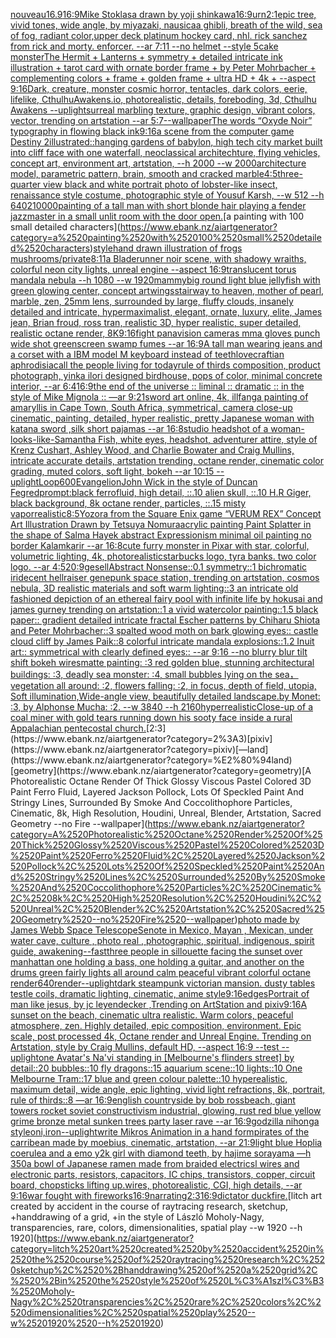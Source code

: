 [nouveau](https://www.ebank.nz/aiartgenerator?category=nouveau)[16.9](https://www.ebank.nz/aiartgenerator?category=16.9)[16:9](https://www.ebank.nz/aiartgenerator?category=16%3A9)[Mike Stoklasa drawn by yoji shinkawa](https://www.ebank.nz/aiartgenerator?category=Mike%2520Stoklasa%2520drawn%2520by%2520yoji%2520shinkawa)[16:9](https://www.ebank.nz/aiartgenerator?category=16%3A9)[urn](https://www.ebank.nz/aiartgenerator?category=urn)[2:1](https://www.ebank.nz/aiartgenerator?category=2%3A1)[epic tree, vivid tones, wide angle, by miyazaki, nausicaa ghibli, breath of the wild, sea of fog, radiant color,](https://www.ebank.nz/aiartgenerator?category=epic%2520tree%2C%2520vivid%2520tones%2C%2520wide%2520angle%2C%2520by%2520miyazaki%2C%2520nausicaa%2520ghibli%2C%2520breath%2520of%2520the%2520wild%2C%2520sea%2520of%2520fog%2C%2520radiant%2520color%2C)[upper deck platinum hockey card, nhl. rick sanchez from rick and morty. enforcer. --ar 7:11 --no helmet --style 5](https://www.ebank.nz/aiartgenerator?category=upper%2520deck%2520platinum%2520hockey%2520card%2C%2520nhl.%2520rick%2520sanchez%2520from%2520rick%2520and%2520morty.%2520enforcer.%2520--ar%25207%3A11%2520--no%2520helmet%2520--style%25205)[cake monster](https://www.ebank.nz/aiartgenerator?category=cake%2520monster)[The Hermit + Lanterns + symmetry + detailed intricate ink illustration + tarot card with ornate border frame + by Peter Mohrbacher + complementing colors + frame + golden frame + ultra HD + 4k + --aspect 9:16](https://www.ebank.nz/aiartgenerator?category=The%2520Hermit%2520%2B%2520Lanterns%2520%2B%2520symmetry%2520%2B%2520detailed%2520intricate%2520ink%2520illustration%2520%2B%2520tarot%2520card%2520with%2520ornate%2520border%2520frame%2520%2B%2520by%2520Peter%2520Mohrbacher%2520%2B%2520complementing%2520colors%2520%2B%2520frame%2520%2B%2520golden%2520frame%2520%2B%2520ultra%2520HD%2520%2B%25204k%2520%2B%2520--aspect%25209%3A16)[Dark, creature, monster cosmic horror, tentacles, dark colors, eerie, lifelike, CthulhuAwakens.io, photorealistic, details, foreboding, 3d, Cthulhu Awakens --uplight](https://www.ebank.nz/aiartgenerator?category=Dark%2C%2520creature%2C%2520monster%2520cosmic%2520horror%2C%2520tentacles%2C%2520dark%2520colors%2C%2520eerie%2C%2520lifelike%2C%2520CthulhuAwakens.io%2C%2520photorealistic%2C%2520details%2C%2520foreboding%2C%25203d%2C%2520Cthulhu%2520Awakens%2520--uplight)[surreal marbling texture, graphic design, vibrant colors, vector, trending on artstation --ar 5:7](https://www.ebank.nz/aiartgenerator?category=surreal%2520marbling%2520texture%2C%2520graphic%2520design%2C%2520vibrant%2520colors%2C%2520vector%2C%2520trending%2520on%2520artstation%2520--ar%25205%3A7)[--wallpaper](https://www.ebank.nz/aiartgenerator?category=--wallpaper)[The words “Oxyde Noir” typography in flowing black ink](https://www.ebank.nz/aiartgenerator?category=The%2520words%2520%E2%80%9COxyde%2520Noir%E2%80%9D%2520typography%2520in%2520flowing%2520black%2520ink)[9:16](https://www.ebank.nz/aiartgenerator?category=9%3A16)[a scene from the computer game Destiny 2](https://www.ebank.nz/aiartgenerator?category=a%2520scene%2520from%2520the%2520computer%2520game%2520Destiny%25202)[illustrated::](https://www.ebank.nz/aiartgenerator?category=illustrated%3A%3A)[hanging gardens of babylon, high tech city market built into cliff face with  one waterfall, neoclassical architechture, flying vehicles, concept art, environment art, artstation, --h 2000 --w 2000](https://www.ebank.nz/aiartgenerator?category=hanging%2520gardens%2520of%2520babylon%2C%2520high%2520tech%2520city%2520market%2520built%2520into%2520cliff%2520face%2520with%2520%2520one%2520waterfall%2C%2520neoclassical%2520architechture%2C%2520flying%2520vehicles%2C%2520concept%2520art%2C%2520environment%2520art%2C%2520artstation%2C%2520--h%25202000%2520--w%25202000)[architecture model, parametric pattern, brain, smooth and cracked marble](https://www.ebank.nz/aiartgenerator?category=architecture%2520model%2C%2520parametric%2520pattern%2C%2520brain%2C%2520smooth%2520and%2520cracked%2520marble)[4:5](https://www.ebank.nz/aiartgenerator?category=4%3A5)[three-quarter view black and white portrait photo of lobster-like insect, renaissance style costume, photographic style of Yousuf Karsh, --w 512 --h 640](https://www.ebank.nz/aiartgenerator?category=three-quarter%2520view%2520black%2520and%2520white%2520portrait%2520photo%2520of%2520lobster-like%2520insect%2C%2520renaissance%2520style%2520costume%2C%2520photographic%2520style%2520of%2520Yousuf%2520Karsh%2C%2520--w%2520512%2520--h%2520640)[2](https://www.ebank.nz/aiartgenerator?category=2)[10000](https://www.ebank.nz/aiartgenerator?category=10000)[painting of a tall man with short blonde hair playing a fender jazzmaster in a small unlit room with the door open.](https://www.ebank.nz/aiartgenerator?category=painting%2520of%2520a%2520tall%2520man%2520with%2520short%2520blonde%2520hair%2520playing%2520a%2520fender%2520jazzmaster%2520in%2520a%2520small%2520unlit%2520room%2520with%2520the%2520door%2520open.)[a painting with 100 small detailed characters](https://www.ebank.nz/aiartgenerator?category=a%2520painting%2520with%2520100%2520small%2520detailed%2520characters)[style](https://www.ebank.nz/aiartgenerator?category=style)[hand drawn illustration of frogs mushrooms](https://www.ebank.nz/aiartgenerator?category=hand%2520drawn%2520illustration%2520of%2520frogs%2520mushrooms)[/private](https://www.ebank.nz/aiartgenerator?category=/private)[8:11](https://www.ebank.nz/aiartgenerator?category=8%3A11)[a Bladerunner noir scene, with shadowy wraiths, colorful neon city lights, unreal engine --aspect 16:9](https://www.ebank.nz/aiartgenerator?category=a%2520Bladerunner%2520noir%2520scene%2C%2520with%2520shadowy%2520wraiths%2C%2520colorful%2520neon%2520city%2520lights%2C%2520unreal%2520engine%2520--aspect%252016%3A9)[translucent torus mandala nebula --h 1080 --w 1920](https://www.ebank.nz/aiartgenerator?category=translucent%2520torus%2520mandala%2520nebula%2520--h%25201080%2520--w%25201920)[mammy](https://www.ebank.nz/aiartgenerator?category=mammy)[big round light blue jellyfish with green glowing center, concept art](https://www.ebank.nz/aiartgenerator?category=big%2520round%2520light%2520blue%2520jellyfish%2520with%2520green%2520glowing%2520center%2C%2520concept%2520art)[wings](https://www.ebank.nz/aiartgenerator?category=wings)[stairway to heaven, mother of pearl, marble, zen, 25mm lens, surrounded by large, fluffy clouds, insanely detailed and intricate, hypermaximalist, elegant, ornate, luxury, elite, James jean, Brian froud, ross tran, realistic 3D, hyper realistic, super detailed, realistic octane render, 8K](https://www.ebank.nz/aiartgenerator?category=stairway%2520to%2520heaven%2C%2520mother%2520of%2520pearl%2C%2520marble%2C%2520zen%2C%252025mm%2520lens%2C%2520surrounded%2520by%2520large%2C%2520fluffy%2520clouds%2C%2520insanely%2520detailed%2520and%2520intricate%2C%2520hypermaximalist%2C%2520elegant%2C%2520ornate%2C%2520luxury%2C%2520elite%2C%2520James%2520jean%2C%2520Brian%2520froud%2C%2520ross%2520tran%2C%2520realistic%25203D%2C%2520hyper%2520realistic%2C%2520super%2520detailed%2C%2520realistic%2520octane%2520render%2C%25208K)[9:16](https://www.ebank.nz/aiartgenerator?category=9%3A16)[fight panavision cameras mma gloves punch wide shot greenscreen swamp fumes --ar 16:9](https://www.ebank.nz/aiartgenerator?category=fight%2520panavision%2520cameras%2520mma%2520gloves%2520punch%2520wide%2520shot%2520greenscreen%2520swamp%2520fumes%2520--ar%252016%3A9)[A tall man wearing jeans and a corset with a IBM model M keyboard instead of teeth](https://www.ebank.nz/aiartgenerator?category=A%2520tall%2520man%2520wearing%2520jeans%2520and%2520a%2520corset%2520with%2520a%2520IBM%2520model%2520M%2520keyboard%2520instead%2520of%2520teeth)[lovecraftian aphrodisiac](https://www.ebank.nz/aiartgenerator?category=lovecraftian%2520aphrodisiac)[all the people living for today](https://www.ebank.nz/aiartgenerator?category=all%2520the%2520people%2520living%2520for%2520today)[rule of thirds composition, product photograph, yinka ilori designed birdhouse, pops of color, minimal concrete interior, --ar 6:4](https://www.ebank.nz/aiartgenerator?category=rule%2520of%2520thirds%2520composition%2C%2520product%2520photograph%2C%2520yinka%2520ilori%2520designed%2520birdhouse%2C%2520pops%2520of%2520color%2C%2520minimal%2520concrete%2520interior%2C%2520--ar%25206%3A4)[16:9](https://www.ebank.nz/aiartgenerator?category=16%3A9)[the end of the universe :: liminal :: dramatic :: in the style of Mike Mignola :: —ar 9:21](https://www.ebank.nz/aiartgenerator?category=the%2520end%2520of%2520the%2520universe%2520%3A%3A%2520liminal%2520%3A%3A%2520dramatic%2520%3A%3A%2520in%2520the%2520style%2520of%2520Mike%2520Mignola%2520%3A%3A%2520%E2%80%94ar%25209%3A21)[sword art online, 4k, illfang](https://www.ebank.nz/aiartgenerator?category=sword%2520art%2520online%2C%25204k%2C%2520illfang)[a painting of amaryllis in Cape Town, South Africa, symmetrical, camera close-up cinematic, painting, detailed, hyper realistic, pretty Japanese woman with katana sword ,silk short pajamas --ar 16:8](https://www.ebank.nz/aiartgenerator?category=a%2520painting%2520of%2520amaryllis%2520in%2520Cape%2520Town%2C%2520South%2520Africa%2C%2520symmetrical%2C%2520camera%2520close-up%2520cinematic%2C%2520painting%2C%2520detailed%2C%2520hyper%2520realistic%2C%2520pretty%2520Japanese%2520woman%2520with%2520katana%2520sword%2520%2Csilk%2520short%2520pajamas%2520--ar%252016%3A8)[studio headshot of a woman-looks-like-Samantha Fish, white eyes, headshot, adventurer attire, style of Krenz Cushart, Ashley Wood, and Charlie Bowater and Craig Mullins, intricate accurate details, artstation trending, octane render, cinematic color grading, muted colors, soft light, bokeh --ar 10:15 --uplight](https://www.ebank.nz/aiartgenerator?category=studio%2520headshot%2520of%2520a%2520woman-looks-like-Samantha%2520Fish%2C%2520white%2520eyes%2C%2520headshot%2C%2520adventurer%2520attire%2C%2520style%2520of%2520Krenz%2520Cushart%2C%2520Ashley%2520Wood%2C%2520and%2520Charlie%2520Bowater%2520and%2520Craig%2520Mullins%2C%2520intricate%2520accurate%2520details%2C%2520artstation%2520trending%2C%2520octane%2520render%2C%2520cinematic%2520color%2520grading%2C%2520muted%2520colors%2C%2520soft%2520light%2C%2520bokeh%2520--ar%252010%3A15%2520--uplight)[Loop](https://www.ebank.nz/aiartgenerator?category=Loop)[600](https://www.ebank.nz/aiartgenerator?category=600)[Evangelion](https://www.ebank.nz/aiartgenerator?category=Evangelion)[John Wick in the style of Duncan Fegred](https://www.ebank.nz/aiartgenerator?category=John%2520Wick%2520in%2520the%2520style%2520of%2520Duncan%2520Fegred)[prompt:black ferrofluid, high detail, ::.10 alien skull, ::.10 H.R Giger, black background, 8k octane render, particles, ::.15 misty vapor](https://www.ebank.nz/aiartgenerator?category=prompt%3Ablack%2520ferrofluid%2C%2520high%2520detail%2C%2520%3A%3A.10%2520alien%2520skull%2C%2520%3A%3A.10%2520H.R%2520Giger%2C%2520black%2520background%2C%25208k%2520octane%2520render%2C%2520particles%2C%2520%3A%3A.15%2520misty%2520vapor)[realistic](https://www.ebank.nz/aiartgenerator?category=realistic)[8:5](https://www.ebank.nz/aiartgenerator?category=8%3A5)[Yozora from the Square Enix game “VERUM REX” Concept Art Illustration Drawn by Tetsuya Nomura](https://www.ebank.nz/aiartgenerator?category=Yozora%2520from%2520the%2520Square%2520Enix%2520game%2520%E2%80%9CVERUM%2520REX%E2%80%9D%2520Concept%2520Art%2520Illustration%2520Drawn%2520by%2520Tetsuya%2520Nomura)[acrylic painting Paint Splatter in the shape of Salma Hayek abstract Expressionism minimal oil painting no border Kalamkarir --ar 16:8](https://www.ebank.nz/aiartgenerator?category=acrylic%2520painting%2520Paint%2520Splatter%2520in%2520the%2520shape%2520of%2520Salma%2520Hayek%2520abstract%2520Expressionism%2520minimal%2520oil%2520painting%2520no%2520border%2520Kalamkarir%2520--ar%252016%3A8)[cute furry monster in Pixar with star, colorful, volumetric lighting, 4k, photorealistic](https://www.ebank.nz/aiartgenerator?category=cute%2520furry%2520monster%2520in%2520Pixar%2520with%2520star%2C%2520colorful%2C%2520volumetric%2520lighting%2C%25204k%2C%2520photorealistic)[starbucks logo, tyra banks. two color logo. --ar 4:5](https://www.ebank.nz/aiartgenerator?category=starbucks%2520logo%2C%2520tyra%2520banks.%2520two%2520color%2520logo.%2520--ar%25204%3A5)[20:9](https://www.ebank.nz/aiartgenerator?category=20%3A9)[gesell](https://www.ebank.nz/aiartgenerator?category=gesell)[Abstract Nonsense::0.1 symmetry::1 bichromatic iridecent hellraiser genepunk space station, trending on artstation, cosmos nebula, 3D realistic materials and soft warm lighting::3 an intricate old fashioned depiction of an ethereal fairy pool with infinite life by hokusai and james gurney trending on artstation::1 a vivid watercolor painting::1.5 black paper:: gradient detailed intricate fractal Escher patterns by Chiharu Shiota and Peter Mohrbacher::3 spalted wood moth on bark glowing eyes:: castle cloud cliff by James Paik::8 colorful intricate mandala explosions::1.2 Inuit art:: symmetrical with clearly defined eyes:: --ar 9:16 --no blurry blur tilt shift bokeh wires](https://www.ebank.nz/aiartgenerator?category=Abstract%2520Nonsense%3A%3A0.1%2520symmetry%3A%3A1%2520bichromatic%2520iridecent%2520hellraiser%2520genepunk%2520space%2520station%2C%2520trending%2520on%2520artstation%2C%2520cosmos%2520nebula%2C%25203D%2520realistic%2520materials%2520and%2520soft%2520warm%2520lighting%3A%3A3%2520an%2520intricate%2520old%2520fashioned%2520depiction%2520of%2520an%2520ethereal%2520fairy%2520pool%2520with%2520infinite%2520life%2520by%2520hokusai%2520and%2520james%2520gurney%2520trending%2520on%2520artstation%3A%3A1%2520a%2520vivid%2520watercolor%2520painting%3A%3A1.5%2520black%2520paper%3A%3A%2520gradient%2520detailed%2520intricate%2520fractal%2520Escher%2520patterns%2520by%2520Chiharu%2520Shiota%2520and%2520Peter%2520Mohrbacher%3A%3A3%2520spalted%2520wood%2520moth%2520on%2520bark%2520glowing%2520eyes%3A%3A%2520castle%2520cloud%2520cliff%2520by%2520James%2520Paik%3A%3A8%2520colorful%2520intricate%2520mandala%2520explosions%3A%3A1.2%2520Inuit%2520art%3A%3A%2520symmetrical%2520with%2520clearly%2520defined%2520eyes%3A%3A%2520--ar%25209%3A16%2520--no%2520blurry%2520blur%2520tilt%2520shift%2520bokeh%2520wires)[matte painting: :3 red golden blue, stunning architectural buildings: :3, deadly sea monster: :4, small bubbles lying on the sea，vegetation all around: :2, flowers falling: :2, in focus, depth of field, utopia, Soft illumination,Wide-angle view, beautifully detailed landscape.by Monet: :3, by Alphonse Mucha: :2. --w 3840 --h 2160](https://www.ebank.nz/aiartgenerator?category=matte%2520painting%3A%2520%3A3%2520red%2520golden%2520blue%2C%2520stunning%2520architectural%2520buildings%3A%2520%3A3%2C%2520deadly%2520sea%2520monster%3A%2520%3A4%2C%2520small%2520bubbles%2520lying%2520on%2520the%2520sea%EF%BC%8Cvegetation%2520all%2520around%3A%2520%3A2%2C%2520flowers%2520falling%3A%2520%3A2%2C%2520in%2520focus%2C%2520depth%2520of%2520field%2C%2520utopia%2C%2520Soft%2520illumination%2CWide-angle%2520view%2C%2520beautifully%2520detailed%2520landscape.by%2520Monet%3A%2520%3A3%2C%2520by%2520Alphonse%2520Mucha%3A%2520%3A2.%2520--w%25203840%2520--h%25202160)[hyperrealistic](https://www.ebank.nz/aiartgenerator?category=hyperrealistic)[Close-up of a coal miner with gold tears running down his sooty face inside a rural Appalachian pentecostal church.](https://www.ebank.nz/aiartgenerator?category=Close-up%2520of%2520a%2520coal%2520miner%2520with%2520gold%2520tears%2520running%2520down%2520his%2520sooty%2520face%2520inside%2520a%2520rural%2520Appalachian%2520pentecostal%2520church.)[2:3](https://www.ebank.nz/aiartgenerator?category=2%3A3)[pixiv](https://www.ebank.nz/aiartgenerator?category=pixiv)[—land](https://www.ebank.nz/aiartgenerator?category=%E2%80%94land)[geometry](https://www.ebank.nz/aiartgenerator?category=geometry)[A Photorealistic Octane Render Of Thick Glossy Viscous Pastel Colored 3D Paint Ferro Fluid, Layered Jackson Pollock, Lots Of Speckled Paint And Stringy Lines, Surrounded By Smoke And Coccolithophore Particles, Cinematic, 8k, High Resolution, Houdini, Unreal, Blender, Artstation, Sacred Geometry --no Fire --wallpaper](https://www.ebank.nz/aiartgenerator?category=A%2520Photorealistic%2520Octane%2520Render%2520Of%2520Thick%2520Glossy%2520Viscous%2520Pastel%2520Colored%25203D%2520Paint%2520Ferro%2520Fluid%2C%2520Layered%2520Jackson%2520Pollock%2C%2520Lots%2520Of%2520Speckled%2520Paint%2520And%2520Stringy%2520Lines%2C%2520Surrounded%2520By%2520Smoke%2520And%2520Coccolithophore%2520Particles%2C%2520Cinematic%2C%25208k%2C%2520High%2520Resolution%2C%2520Houdini%2C%2520Unreal%2C%2520Blender%2C%2520Artstation%2C%2520Sacred%2520Geometry%2520--no%2520Fire%2520--wallpaper)[photo made by James Webb Space Telescope](https://www.ebank.nz/aiartgenerator?category=photo%2520made%2520by%2520James%2520Webb%2520Space%2520Telescope)[Senote in Mexico, Mayan , Mexican, under water cave, culture , photo real , photographic, spiritual, indigenous, spirit guide, awakening](https://www.ebank.nz/aiartgenerator?category=Senote%2520in%2520Mexico%2C%2520Mayan%2520%2C%2520Mexican%2C%2520under%2520water%2520cave%2C%2520culture%2520%2C%2520photo%2520real%2520%2C%2520photographic%2C%2520spiritual%2C%2520indigenous%2C%2520spirit%2520guide%2C%2520awakening)[--fast](https://www.ebank.nz/aiartgenerator?category=--fast)[three people in sillouette facing the sunset over manhattan one holding a bass, one holding a guitar, and another on the drums green fairly lights all around calm peaceful vibrant colorful octane render](https://www.ebank.nz/aiartgenerator?category=three%2520people%2520in%2520sillouette%2520facing%2520the%2520sunset%2520over%2520manhattan%2520one%2520holding%2520a%2520bass%2C%2520one%2520holding%2520a%2520guitar%2C%2520and%2520another%2520on%2520the%2520drums%2520green%2520fairly%2520lights%2520all%2520around%2520calm%2520peaceful%2520vibrant%2520colorful%2520octane%2520render)[640](https://www.ebank.nz/aiartgenerator?category=640)[render](https://www.ebank.nz/aiartgenerator?category=render)[--uplight](https://www.ebank.nz/aiartgenerator?category=--uplight)[dark steampunk victorian mansion. dusty tables testle coils, dramatic lighting, cinematic, anime style](https://www.ebank.nz/aiartgenerator?category=dark%2520steampunk%2520victorian%2520mansion.%2520dusty%2520tables%2520testle%2520coils%2C%2520dramatic%2520lighting%2C%2520cinematic%2C%2520anime%2520style)[9:16](https://www.ebank.nz/aiartgenerator?category=9%3A16)[edges](https://www.ebank.nz/aiartgenerator?category=edges)[Portrait of man like jesus, by jc leyendecker ,Trending on ArtStation and pixiv](https://www.ebank.nz/aiartgenerator?category=Portrait%2520of%2520man%2520like%2520jesus%2C%2520by%2520jc%2520leyendecker%2520%2CTrending%2520on%2520ArtStation%2520and%2520pixiv)[9:16](https://www.ebank.nz/aiartgenerator?category=9%3A16)[A sunset on the beach, cinematic ultra realistic. Warm colors, peaceful atmosphere, zen. Highly detailed, epic composition, environment. Epic scale, post processed 4k, Octane render and Unreal Engine. Trending on Artstation, style by Craig Mullins, default HD, --aspect 16:9 --test --uplight](https://www.ebank.nz/aiartgenerator?category=A%2520sunset%2520on%2520the%2520beach%2C%2520cinematic%2520ultra%2520realistic.%2520Warm%2520colors%2C%2520peaceful%2520atmosphere%2C%2520zen.%2520Highly%2520detailed%2C%2520epic%2520composition%2C%2520environment.%2520Epic%2520scale%2C%2520post%2520processed%25204k%2C%2520Octane%2520render%2520and%2520Unreal%2520Engine.%2520Trending%2520on%2520Artstation%2C%2520style%2520by%2520Craig%2520Mullins%2C%2520default%2520HD%2C%2520--aspect%252016%3A9%2520--test%2520--uplight)[one Avatar's Na'vi standing in [Melbourne's flinders street] by detail::20 bubbles::10 fly dragons::15 aquarium scene::10 lights::10 One Melbourne Tram::17 blue and green colour palette::10 hyperealistic, maximum detail, wide angle, epic lighting, vivid light refractions, 8k, portrait, rule of thirds::8 —ar 16:9](https://www.ebank.nz/aiartgenerator?category=one%2520Avatar%27s%2520Na%27vi%2520standing%2520in%2520%5BMelbourne%27s%2520flinders%2520street%5D%2520by%2520detail%3A%3A20%2520bubbles%3A%3A10%2520fly%2520dragons%3A%3A15%2520aquarium%2520scene%3A%3A10%2520lights%3A%3A10%2520One%2520Melbourne%2520Tram%3A%3A17%2520blue%2520and%2520green%2520colour%2520palette%3A%3A10%2520hyperealistic%2C%2520maximum%2520detail%2C%2520wide%2520angle%2C%2520epic%2520lighting%2C%2520vivid%2520light%2520refractions%2C%25208k%2C%2520portrait%2C%2520rule%2520of%2520thirds%3A%3A8%2520%E2%80%94ar%252016%3A9)[english countryside by bob ross](https://www.ebank.nz/aiartgenerator?category=english%2520countryside%2520by%2520bob%2520ross)[beach, giant towers rocket soviet constructivism industrial, glowing, rust red blue yellow grime bronze metal sunken trees party laser rave --ar 16:9](https://www.ebank.nz/aiartgenerator?category=beach%2C%2520giant%2520towers%2520rocket%2520soviet%2520constructivism%2520industrial%2C%2520glowing%2C%2520rust%2520red%2520blue%2520yellow%2520grime%2520bronze%2520metal%2520sunken%2520trees%2520party%2520laser%2520rave%2520--ar%252016%3A9)[godzilla nihonga style](https://www.ebank.nz/aiartgenerator?category=godzilla%2520nihonga%2520style)[oni,iron](https://www.ebank.nz/aiartgenerator?category=oni%2Ciron)[--uplight](https://www.ebank.nz/aiartgenerator?category=--uplight)[write Mikros Animation  in a hand form](https://www.ebank.nz/aiartgenerator?category=write%2520Mikros%2520Animation%2520%2520in%2520a%2520hand%2520form)[pirates of the carribean made by moebius, cinematic, artstation, --ar 21:9](https://www.ebank.nz/aiartgenerator?category=pirates%2520of%2520the%2520carribean%2520made%2520by%2520moebius%2C%2520cinematic%2C%2520artstation%2C%2520--ar%252021%3A9)[light blue Hoplia coerulea and a emo y2k girl with diamond teeth,  by hajime sorayama —h 350](https://www.ebank.nz/aiartgenerator?category=light%2520blue%2520Hoplia%2520coerulea%2520and%2520a%2520emo%2520y2k%2520girl%2520with%2520diamond%2520teeth%2C%2520%2520by%2520hajime%2520sorayama%2520%E2%80%94h%2520350)[a bowl of Japanese ramen made from braided electricsl wires and electronic parts, resistors, capacitors, IC chips, transistors, copper, circuit board, chopsticks lifting up.wires,  photorealistic, CGI, high details, --ar 9:16](https://www.ebank.nz/aiartgenerator?category=a%2520bowl%2520of%2520Japanese%2520ramen%2520made%2520from%2520braided%2520electricsl%2520wires%2520and%2520electronic%2520parts%2C%2520resistors%2C%2520capacitors%2C%2520IC%2520chips%2C%2520transistors%2C%2520copper%2C%2520circuit%2520board%2C%2520chopsticks%2520lifting%2520up.wires%2C%2520%2520photorealistic%2C%2520CGI%2C%2520high%2520details%2C%2520--ar%25209%3A16)[war fought with fireworks](https://www.ebank.nz/aiartgenerator?category=war%2520fought%2520with%2520fireworks)[16:9](https://www.ebank.nz/aiartgenerator?category=16%3A9)[narrating](https://www.ebank.nz/aiartgenerator?category=narrating)[2:3](https://www.ebank.nz/aiartgenerator?category=2%3A3)[16:9](https://www.ebank.nz/aiartgenerator?category=16%3A9)[dictator duck](https://www.ebank.nz/aiartgenerator?category=dictator%2520duck)[fire.](https://www.ebank.nz/aiartgenerator?category=fire.)[litch art created by accident in the course of raytracing research, sketchup, +handdrawing of a grid, +in the style of László Moholy-Nagy, transparencies, rare, colors, dimensionalities, spatial play --w 1920 --h 1920](https://www.ebank.nz/aiartgenerator?category=litch%2520art%2520created%2520by%2520accident%2520in%2520the%2520course%2520of%2520raytracing%2520research%2C%2520sketchup%2C%2520%2Bhanddrawing%2520of%2520a%2520grid%2C%2520%2Bin%2520the%2520style%2520of%2520L%C3%A1szl%C3%B3%2520Moholy-Nagy%2C%2520transparencies%2C%2520rare%2C%2520colors%2C%2520dimensionalities%2C%2520spatial%2520play%2520--w%25201920%2520--h%25201920)
